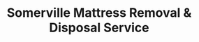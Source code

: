 ---
layout: location.njk
title: Somerville Mattress Removal & Disposal Service
description: Professional mattress removal in Somerville, Massachusetts. Next-day pickup  Licensed service for Boston's creative community with triple-decker and artist studio expertise.
permalink: /mattress-removal/massachusetts/boston/somerville/
city: Somerville
state: Massachusetts
stateSlug: massachusetts
parentMetro: Boston
tier: 3
coordinates: 
  lat: 42.3876
  lng: -71.0995
pricing:
  startingPrice: 125
  single: 125
  queen: 155
  king: 180
  boxSpring: 30
pageContent:
  heroDescription: "Professional mattress removal service in Somerville, Massachusetts - Boston's creative community hub.  with next-day pickup for artists, young professionals, and the densest artistic community in New England. Licensed service with triple-decker expertise."
  aboutService: "Somerville's creative-focused mattress removal service, designed for America's densest artistic community. With 81,045 residents in just 4.2 square miles, we serve everyone from Brickbottom artist studios to Assembly Square condos. Our team understands Somerville's unique character as Boston's creative hub - home to the famous Fluff Festival, vibrant food scene, and thriving arts district. Unlike generic hauling services, we're part of a nationwide program that has recycled over 1 million mattresses, bringing environmental solutions that align with Somerville's carbon-neutral 2050 goals and progressive community values."
  serviceAreasIntro: "We provide specialized mattress pickup services throughout Somerville's distinctive creative neighborhoods, from artist districts to transit-oriented developments:"
  regulationsCompliance: "As a specialized mattress removal service with over 1 million mattresses recycled nationwide, we streamline Somerville's municipal mattress program requirements. Our service eliminates the need to call 311, schedule two-piece maximums, or coordinate with weekly trash pickup timing. Instead of waiting for city collection one day after regular pickup, we offer same-day booking with immediate scheduling. For busy artists, young professionals, and car-free households near T-stops, our door-to-door service provides convenience while exceeding Massachusetts disposal ban requirements and supporting the city's environmental leadership."
  environmentalImpact: "Every mattress we collect in Somerville supports the community's Climate Forward plan and carbon-neutral 2050 commitment. Through our certified recycling network that has processed over 1 million mattresses nationwide, we recover steel springs, foam, cotton, and wood components just like the city's program with Green Mattress Recycling - but without municipal scheduling constraints. Our service manages Somerville's unique furniture turnover - from artist studio relocations to young professional housing transitions - ensuring materials receive proper processing through proven recycling programs that achieve 75% recovery rates mandated by state law."
  howItWorksScheduling: "Artist and young professional-friendly scheduling throughout Somerville with coordination around creative work schedules, Transit-oriented accessibility, and the dynamic pace of New England's densest artistic community. We accommodate triple-decker logistics, narrow street navigation, and the urban convenience expectations of a progressive, environmentally-conscious population."
  howItWorksService: "Our licensed and insured team handles mattress removal from Davis Square apartments, Brickbottom artist lofts, Assembly Square condos, and triple-decker housing throughout Somerville, understanding both dense urban logistics and the creative community's unique needs for flexible, reliable service."
  howItWorksDisposal: "Your mattress joins our nationwide environmental achievement of recycling over 1 million mattresses. Like Somerville's municipal program, we ensure 75% material recovery through certified facilities where foam becomes new textiles, metal becomes scrap, and wood becomes mulch - but with professional convenience that matches the city's progressive environmental standards while supporting your creative lifestyle."
  sidebarStats:
    mattressesRemoved: "4,127"
neighborhoods: [
  {
    "name": "Davis Square",
    "zipCodes": [
      "02144"
    ]
  },
  {
    "name": "Union Square",
    "zipCodes": [
      "02143"
    ]
  },
  {
    "name": "Ball Square",
    "zipCodes": [
      "02144"
    ]
  },
  {
    "name": "Assembly Square",
    "zipCodes": [
      "02145"
    ]
  },
  {
    "name": "Winter Hill",
    "zipCodes": [
      "02145"
    ]
  },
  {
    "name": "East Somerville",
    "zipCodes": [
      "02145"
    ]
  },
  {
    "name": "West Somerville",
    "zipCodes": [
      "02144"
    ]
  },
  {
    "name": "Spring Hill",
    "zipCodes": [
      "02143"
    ]
  },
  {
    "name": "Prospect Hill",
    "zipCodes": [
      "02143"
    ]
  },
  {
    "name": "Brickbottom",
    "zipCodes": [
      "02143"
    ]
  },
  {
    "name": "Powder House Square",
    "zipCodes": [
      "02144"
    ]
  },
  {
    "name": "Magoun Square",
    "zipCodes": [
      "02145"
    ]
  },
  {
    "name": "Ten Hills",
    "zipCodes": [
      "02145"
    ]
  },
  {
    "name": "Ward Two",
    "zipCodes": [
      "02144"
    ]
  },
  {
    "name": "Inner Belt District",
    "zipCodes": [
      "02143"
    ]
  }
]
zipCodes: [
  "02143",
  "02144", 
  "02145"
]
recyclingPartners: [
  "Green Mattress Recycling",
  "Certified Mattress Recycling Network", 
  "MassDEP RecyclingWorks Program"
]
localRegulations: "Somerville residents can schedule mattress pickup through 311 (617-666-3311) with a two-piece weekly maximum, collected one day after regular trash pickup. Our professional mattress removal service provides immediate scheduling without municipal coordination, wait times, or piece limitations while our proven program ensures 75% material recovery through certified recycling facilities exceeding Massachusetts disposal ban requirements and supporting Somerville's Climate Forward environmental goals."
nearbyCities: [
  {
    "name": "Boston",
    "slug": "boston",
    "distance": 3,
    "isSuburb": false
  },
  {
    "name": "Cambridge",
    "slug": "cambridge",
    "distance": 2,
    "isSuburb": true
  }
]
reviews:
  count: 154
  featured: [
  {
    "text": "Incredible! Moving my ceramics studio from Brickbottom and these guys understood the tight timeline and narrow loading area. They worked around my kiln schedule and handled the old mattress from my workspace loft perfectly. Exactly what the artist community needs.",
    "author": "Maya Chen",
    "neighborhood": "Brickbottom"
  },
  {
    "text": "Davis Square apartment = tiny stairs + weird layout. No problem! Super quick pickup, friendly crew, and I loved that they're part of the whole environmental thing. Perfect for busy young professionals who care about sustainability.",
    "author": "Alex R.",
    "neighborhood": "Davis Square"  
  },
  {
    "text": "We're car-free by choice, so hauling a mattress anywhere wasn't happening. They came right to our triple-decker, navigated the classic Somerville setup like pros. Great service that gets this city!",
    "author": "Jordan & Sam P.",
    "neighborhood": "Winter Hill"
  }
]
faqs: [
  {
    "question": "How much does mattress removal cost in Somerville?",
    "answer": "Mattress removal in Somerville starts at $125 for a single mattress. Two-piece sets (mattress + box spring) cost $155, and three-piece sets are $180. All pricing includes pickup, transportation, and eco-friendly recycling through our proven environmental program."
  },
  {
    "question": "How does your service compare to Somerville's 311 program?",
    "answer": "While Somerville's 311 program provides mattress pickup with two-piece weekly maximums one day after trash pickup, our service offers immediate scheduling without municipal coordination, wait times, or piece limitations. We handle all logistics while meeting the same Massachusetts disposal ban requirements through certified recycling facilities."
  },
  {
    "question": "Can you handle pickup from triple-decker buildings?",
    "answer": "Absolutely! We specialize in Somerville's iconic triple-decker architecture. Our team navigates narrow staircases, tight hallways, and multi-unit building logistics while protecting original woodwork and common areas. We understand these classic New England housing patterns and plan accordingly for safe, efficient service."
  },
  {
    "question": "What areas of Somerville do you serve?",
    "answer": "We serve all of Somerville including Davis Square, Union Square, Assembly Square, Brickbottom, Winter Hill, and every neighborhood throughout the city. Our comprehensive service covers ZIP codes 02143, 02144, and 02145."
  },
  {
    "question": "Do you work with artist studios and creative spaces?",
    "answer": "Yes! We understand Somerville's unique creative community as home to America's second-highest artist population per capita. We coordinate around studio schedules, art installations, and creative work needs while providing flexible service that respects the artistic process and community rhythm."
  },
  {
    "question": "Can you accommodate car-free households near T-stops?",
    "answer": "Definitely! We understand many Somerville residents choose transit-oriented living near Orange and Green Line stops. Our door-to-door service eliminates the need for car transportation while providing the convenience that matches Somerville's progressive, environmentally-conscious lifestyle choices."
  },
  {
    "question": "What happens to my mattress after pickup in Somerville?",
    "answer": "Your mattress joins our nationwide environmental program that has successfully recycled over 1 million mattresses. Like Somerville's municipal program, components are processed where foam becomes new textiles, metal becomes scrap, and wood becomes mulch, achieving 75% material recovery rates required by Massachusetts disposal ban regulations."
  },
  {
    "question": "Are you licensed for Massachusetts operations?",
    "answer": "Yes, we are fully licensed and insured to operate in Massachusetts and comply with all state environmental regulations including the mattress disposal ban. We maintain comprehensive liability coverage and follow MassDEP waste management requirements while providing progressive service standards that match Somerville's environmental leadership and community values."
  }
]
schema: |
  {
    "@context": "https://schema.org",
    "@type": "LocalBusiness",
    "name": "A Bedder World Somerville",
    "description": "Professional mattress removal service in Somerville, Massachusetts. Licensed service for Boston's creative community with triple-decker and artist studio expertise.",
    "url": "https://abedderworld.com/mattress-removal/massachusetts/boston/somerville/",
    "telephone": "720-263-6094",
    "address": {
      "@type": "PostalAddress",
      "addressLocality": "Somerville",
      "addressRegion": "Massachusetts",
      "addressCountry": "US"
    },
    "geo": {
      "@type": "GeoCoordinates",
      "latitude": "42.3876",
      "longitude": "-71.0995"
    },
    "areaServed": {
      "@type": "City",
      "name": "Somerville"
    },
    "priceRange": "$125-$180",
    "aggregateRating": {
      "@type": "AggregateRating",
      "ratingValue": "4.9",
      "reviewCount": "154"
    }
  }
---